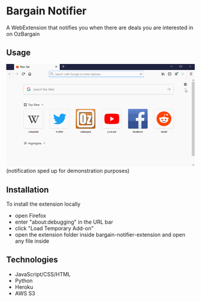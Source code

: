 # Bargain Notifier

A WebExtension that notifies you when there are deals you are interested in on OzBargain

## Usage

![](usage.gif)
(notification sped up for demonstration purposes)
## Installation

To install the extension locally

- open Firefox
- enter "about:debugging" in the URL bar
- click "Load Temporary Add-on"
- open the extension folder inside bargain-notifier-extension and open any file inside

## Technologies

- JavaScript/CSS/HTML
- Python
- Heroku
- AWS S3
